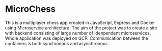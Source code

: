 # MicroChess
This is a multiplayer chess app created in JavaScript, Express and Docker using Microservice architecture. The aim of the project was to create a site with backend consisting of large number of idenpendent microservices. Whole application was deployed on GCP. Communication between the containers is both synchronous and asynchronous.
